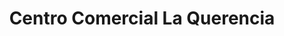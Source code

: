 ---
title: "Centro Comercial La Querencia"
url: /fusagasuga/centro-comercial-la-querencia/
shop: centro comercial
---